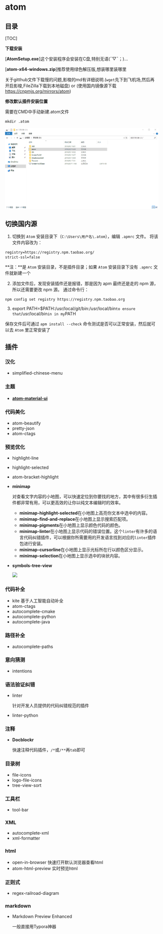 # atom

## 目录

[TOC]



**下载安装**

[**AtomSetup.exe**]这个安装程序会安装在C盘,特别无语(ˉ▽ˉ；)...

[**atom-x64-windows.zip**]推荐使用绿色解压版,想装哪里装哪里

关于gitthub文件下载慢的问题,影梭的md有详细说明.(`wget`先下到飞机场,然后再开启影梭,FileZilla下载到本地磁盘) or (使用国内镜像源下载 https://cnpmjs.org/mirrors/atom)

**修改默认插件安装位置**

需要在CMD中手动新建.atom文件

```shell
mkdir .atom
```

![](Atom.assets/mkdiratom.gif)

## 切换国内源

1. 切换到 `Atom` 安装目录下（`C:\Users\用户名\.atom`），编辑 `.apmrc` 文件。 
   将该文件内容改为：

```shell
registry=https://registry.npm.taobao.org/ 
strict-ssl=false 
```

**注：**是 `Atom` 安装目录，不是插件目录；如果 `Atom` 安装目录下没有 `.apmrc` 文件就新建一个

2. 添加文件后，发现安装插件还是报错，那是因为 apm 最终还是走的 npm 源，所以还需要更改 npm 源。 
   通过命令行：

```shell
npm config set registry https://registry.npm.taobao.org
```

3.  export PATH=$PATH:/usr/local/git/bin:/usr/local/bin` to ensure that `/usr/local/bin` in in my `PATH

保存文件后可通过 `apm install --check` 命令测试是否可以正常安装，然后就可以去 `Atom` 
里正常安装了 

## 插件

### 汉化

- simplified-chinese-menu

### 主题

- #### [atom-material-ui](https://atom.io/themes/atom-material-ui)

### 代码美化

- atom-beautify
- pretty-json
- atom-ctags

### 预览优化

- highlight-line

- highlight-selected

- atom-bracket-highlight

- **minimap**

  对查看文字内容的小地图，可以快速定位到你要找的地方，其中有很多衍生插件都非常有用，可以更高效的让你以纯文本编辑时的效率。

  - **minimap-highlight-selected**在小地图上高亮你文本中选中的内容。
  - **minimap-find-and-replace**在小地图上显示搜索匹配项。
  - **minimap-pigments**在小地图上显示颜色代码的颜色。
  - **minimap-linter**在小地图上显示代码的错误位置。这个`linter`有许多的语言代码纠错插件，可以根据你所需要用的开发语言找到对应的`linter`插件包进行安装。
  - **minimap-cursorline**在小地图上显示光标所在行以颜色区分显示。
  - **minimap-selection**在小地图上显示选中的块状内容。

- **symbols-tree-view**

  ![](https://i.github-camo.com/625e6d10dbc90e14696852bf0d4db63b4e1810b2/68747470733a2f2f7261772e67697468756275736572636f6e74656e742e636f6d2f786e64636e2f73796d626f6c732d747265652d766965772f6d61737465722f73637265656e636173742e6769663f7261773d74727565)

### 代码补全

- kite 基于人工智能自动补全
- atom-ctags
- autocomplete-cmake
- autocomplete-python
- autocomplete-java

### 路径补全

- autocomplete-paths

### 意向猜测

- intentions

### 语法验证纠错

- linter

  针对开发人员提供的代码纠错规范的插件

- linter-python

### 注释

- **Docblockr**

  快速注释代码插件，`/*`或`/**`再`tab`即可

### 目录树

- file-icons
- logo-file-icons
- tree-view-sort

### 工具栏

- tool-bar

### XML

- autocomplete-xml
- xml-formatter

### html

- open-in-browser       快速打开默认浏览器查看html
- atom-html-preview   实时预览html

### 正则式

- regex-railroad-diagram

### markdown

- Markdown Preview Enhanced

  一般直接用Typora神器